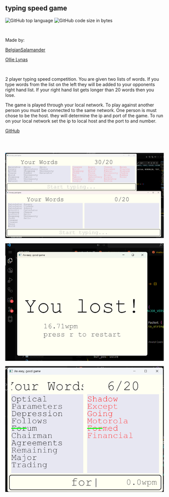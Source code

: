
## typing speed game

![GitHub top language](https://img.shields.io/github/languages/top/BelgianSalamander/word-game)
![GitHub code size in bytes](https://img.shields.io/github/languages/code-size/BelgianSalamander/word-game)

<br>

Made by:

[BelgianSalamander](https://github.com/BelgianSalamander)

[Ollie Lynas](https://github.com/ollielynas)

<br>

2 player typing speed competition. You are given two lists of words. If you type words from the list on the left they will be added to your opponents right hand list. If your right hand list gets longer than 20 words then you lose. 

The game is played through your local network. To play against another person you must be connected to the same network. One person is must chose to be the host. they will determine the ip and port of the game. To run on your local network set the ip to local host and the port to and number. 

[GitHub](https://github.com/BelgianSalamander/word-game)

<br>

<br>

![screenshot1](md_files/portfolio/team%20projects/Screenshot%202023-10-13%20182708.png)

![screenshot2](md_files/portfolio/team%20projects/Screenshot%202023-10-14%20124337.png)

![screenshot3](md_files/portfolio/team%20projects/Screenshot%202023-10-14%20185546.png)
<!-- LAST EDITED 1699414290 LAST EDITED-->